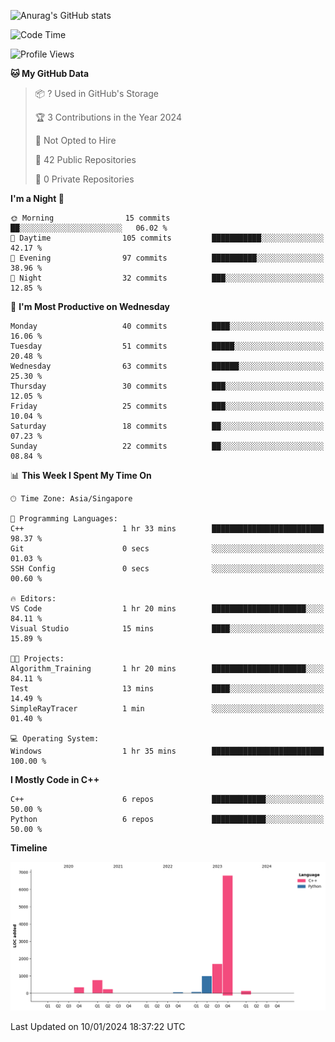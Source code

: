 ![Anurag's GitHub stats](https://github-readme-stats.vercel.app/api?username=OnePointFive99&show_icons=true&theme=transparent)

<!--START_SECTION:waka-->
![Code Time](http://img.shields.io/badge/Code%20Time-74%20hrs%2033%20mins-blue)

![Profile Views](http://img.shields.io/badge/Profile%20Views-0-blue)

**🐱 My GitHub Data** 

> 📦 ? Used in GitHub's Storage 
 > 
> 🏆 3 Contributions in the Year 2024
 > 
> 🚫 Not Opted to Hire
 > 
> 📜 42 Public Repositories 
 > 
> 🔑 0 Private Repositories 
 > 
**I'm a Night 🦉** 

```text
🌞 Morning                15 commits          ██░░░░░░░░░░░░░░░░░░░░░░░   06.02 % 
🌆 Daytime                105 commits         ███████████░░░░░░░░░░░░░░   42.17 % 
🌃 Evening                97 commits          ██████████░░░░░░░░░░░░░░░   38.96 % 
🌙 Night                  32 commits          ███░░░░░░░░░░░░░░░░░░░░░░   12.85 % 
```
📅 **I'm Most Productive on Wednesday** 

```text
Monday                   40 commits          ████░░░░░░░░░░░░░░░░░░░░░   16.06 % 
Tuesday                  51 commits          █████░░░░░░░░░░░░░░░░░░░░   20.48 % 
Wednesday                63 commits          ██████░░░░░░░░░░░░░░░░░░░   25.30 % 
Thursday                 30 commits          ███░░░░░░░░░░░░░░░░░░░░░░   12.05 % 
Friday                   25 commits          ███░░░░░░░░░░░░░░░░░░░░░░   10.04 % 
Saturday                 18 commits          ██░░░░░░░░░░░░░░░░░░░░░░░   07.23 % 
Sunday                   22 commits          ██░░░░░░░░░░░░░░░░░░░░░░░   08.84 % 
```


📊 **This Week I Spent My Time On** 

```text
🕑︎ Time Zone: Asia/Singapore

💬 Programming Languages: 
C++                      1 hr 33 mins        █████████████████████████   98.37 % 
Git                      0 secs              ░░░░░░░░░░░░░░░░░░░░░░░░░   01.03 % 
SSH Config               0 secs              ░░░░░░░░░░░░░░░░░░░░░░░░░   00.60 % 

🔥 Editors: 
VS Code                  1 hr 20 mins        █████████████████████░░░░   84.11 % 
Visual Studio            15 mins             ████░░░░░░░░░░░░░░░░░░░░░   15.89 % 

🐱‍💻 Projects: 
Algorithm_Training       1 hr 20 mins        █████████████████████░░░░   84.11 % 
Test                     13 mins             ████░░░░░░░░░░░░░░░░░░░░░   14.49 % 
SimpleRayTracer          1 min               ░░░░░░░░░░░░░░░░░░░░░░░░░   01.40 % 

💻 Operating System: 
Windows                  1 hr 35 mins        █████████████████████████   100.00 % 
```

**I Mostly Code in C++** 

```text
C++                      6 repos             ████████████░░░░░░░░░░░░░   50.00 % 
Python                   6 repos             ████████████░░░░░░░░░░░░░   50.00 % 
```



**Timeline**

![Lines of Code chart](https://raw.githubusercontent.com/OnePointFive99/OnePointFive99/main/assets/bar_graph.png)


 Last Updated on 10/01/2024 18:37:22 UTC
<!--END_SECTION:waka-->

  
